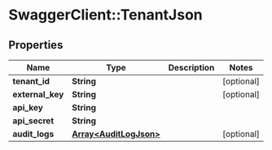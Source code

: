 # SwaggerClient::TenantJson

## Properties
Name | Type | Description | Notes
------------ | ------------- | ------------- | -------------
**tenant_id** | **String** |  | [optional] 
**external_key** | **String** |  | [optional] 
**api_key** | **String** |  | 
**api_secret** | **String** |  | 
**audit_logs** | [**Array&lt;AuditLogJson&gt;**](AuditLogJson.md) |  | [optional] 


